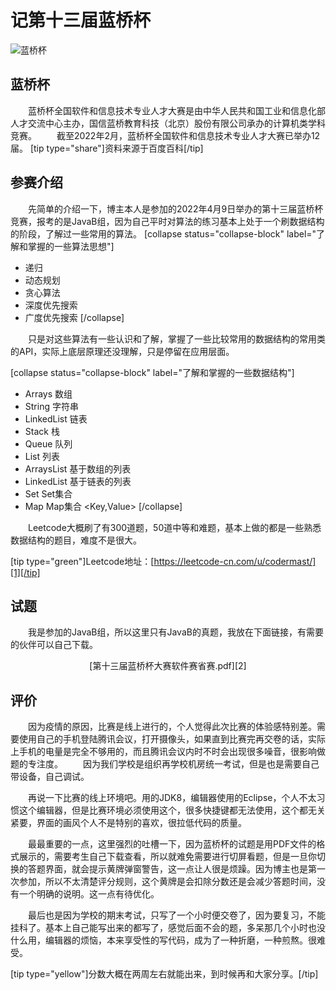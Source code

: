# 记第十三届蓝桥杯

![蓝桥杯](https://img.imgsm.com/2022/04/13/fad584aced7498901b7c2e1d8457e710.webp#vwid=640&vhei=289)
## 蓝桥杯
&emsp;&emsp;蓝桥杯全国软件和信息技术专业人才大赛是由中华人民共和国工业和信息化部人才交流中心主办，国信蓝桥教育科技（北京）股份有限公司承办的计算机类学科竞赛。
&emsp;&emsp;截至2022年2月，蓝桥杯全国软件和信息技术专业人才大赛已举办12届。
[tip type="share"]资料来源于百度百科[/tip]

## 参赛介绍
&emsp;&emsp;先简单的介绍一下，博主本人是参加的2022年4月9日举办的第十三届蓝桥杯竞赛，报考的是JavaB组，因为自己平时对算法的练习基本上处于一个刷数据结构的阶段，了解过一些常用的算法。
[collapse status="collapse-block" label="了解和掌握的一些算法思想"]
- 递归
- 动态规划
- 贪心算法
- 深度优先搜索
- 广度优先搜索
[/collapse]

&emsp;&emsp;只是对这些算法有一些认识和了解，掌握了一些比较常用的数据结构的常用类的API，实际上底层原理还没理解，只是停留在应用层面。

[collapse status="collapse-block" label="了解和掌握的一些数据结构"]
- Arrays 数组
- String 字符串
- LinkedList 链表
- Stack 栈
- Queue 队列
- List 列表
- ArraysList 基于数组的列表
- LinkedList 基于链表的列表
- Set Set集合 <Key>
- Map Map集合 <Key,Value>
[/collapse]

&emsp;&emsp;Leetcode大概刷了有300道题，50道中等和难题，基本上做的都是一些熟悉数据结构的题目，难度不是很大。

[tip type="green"]Leetcode地址：[https://leetcode-cn.com/u/codermast/][1][/tip]

## 试题

&emsp;&emsp;我是参加的JavaB组，所以这里只有JavaB的真题，我放在下面链接，有需要的伙伴可以自己下载。

<center>
[第十三届蓝桥杯大赛软件赛省赛.pdf][2]
</center>

## 评价
&emsp;&emsp;因为疫情的原因，比赛是线上进行的，个人觉得此次比赛的体验感特别差。需要使用自己的手机登陆腾讯会议，打开摄像头，如果直到比赛完再交卷的话，实际上手机的电量是完全不够用的，而且腾讯会议内时不时会出现很多噪音，很影响做题的专注度。
&emsp;&emsp;因为我们学校是组织再学校机房统一考试，但是也是需要自己带设备，自己调试。

&emsp;&emsp;再说一下比赛的线上环境吧。用的JDK8，编辑器使用的Eclipse，个人不太习惯这个编辑器，但是比赛环境必须使用这个，很多快捷键都无法使用，这个都无关紧要，界面的画风个人不是特别的喜欢，很拉低代码的质量。

&emsp;&emsp;最最重要的一点，这里强烈的吐槽一下，因为蓝桥杯的试题是用PDF文件的格式展示的，需要考生自己下载查看，所以就难免需要进行切屏看题，但是一旦你切换的答题界面，就会提示黄牌弹窗警告，这一点让人很是烦躁。因为博主也是第一次参加，所以不太清楚评分规则，这个黄牌是会扣除分数还是会减少答题时间，没有一个明确的说明。这一点有待优化。

&emsp;&emsp;最后也是因为学校的期末考试，只写了一个小时便交卷了，因为要复习，不能挂科了。基本上自己能写出来的都写了，感觉后面不会的题，多呆那几个小时也没什么用，编辑器的烦恼，本来享受性的写代码，成为了一种折磨，一种煎熬。很难受。

[tip type="yellow"]分数大概在两周左右就能出来，到时候再和大家分享。[/tip]

[1]: https://leetcode-cn.com/u/codermast/
[2]: https://www.codermast.com/usr/uploads/2022/04/683973308.pdf
